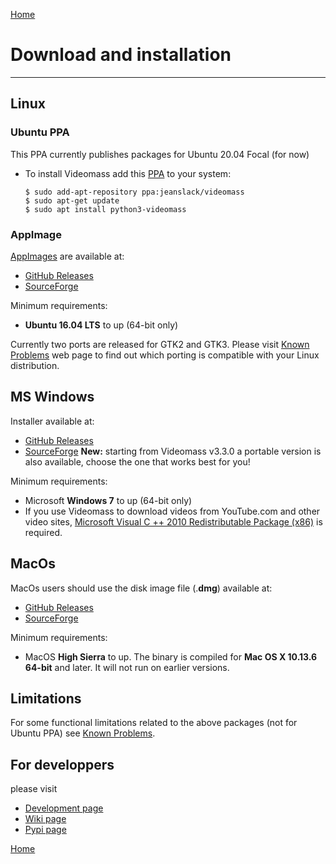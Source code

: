 [Home](index.md)

# Download and installation
--------------

## Linux

### Ubuntu PPA
This PPA currently publishes packages for Ubuntu 20.04 Focal (for now)   

- To install Videomass add this [PPA](https://launchpad.net/~jeanslack/+archive/ubuntu/videomass) 
to your system:   

    `$ sudo add-apt-repository ppa:jeanslack/videomass`   
    `$ sudo apt-get update`   
    `$ sudo apt install python3-videomass` 

### AppImage
[AppImages](https://appimage.org/) are available at: 
- [GitHub Releases](https://github.com/jeanslack/Videomass/releases) 
- [SourceForge](https://sourceforge.net/projects/videomass2/files/)  

Minimum requirements:   
- **Ubuntu 16.04 LTS** to up (64-bit only)

Currently two ports are released for GTK2 and GTK3. Please visit 
[Known Problems](https://jeanslack.github.io/Videomass/known_problems.html)
web page to find out which porting is compatible with your Linux distribution.

## MS Windows
Installer available at:
- [GitHub Releases](https://github.com/jeanslack/Videomass/releases) 
- [SourceForge](https://sourceforge.net/projects/videomass2/files/) 
**New:** starting from Videomass v3.3.0 a portable version is also available, 
choose the one that works best for you!  

Minimum requirements:
- Microsoft **Windows 7** to up (64-bit only)
- If you use Videomass to download videos from YouTube.com and other video 
sites, [Microsoft Visual C ++ 2010 Redistributable Package (x86)](https://www.microsoft.com/en-US/download/details.aspx?id=5555) 
is required.

## MacOs
MacOs users should use the disk image file (.**dmg**) available at:
- [GitHub Releases](https://github.com/jeanslack/Videomass/releases) 
- [SourceForge](https://sourceforge.net/projects/videomass2/files/)     

Minimum requirements:
- MacOS **High Sierra** to up.
The binary is compiled for **Mac OS X 10.13.6 64-bit** and later. 
It will not run on earlier versions.

## Limitations 
For some functional limitations related to the above packages (not for Ubuntu 
PPA) see [Known Problems](https://jeanslack.github.io/Videomass/known_problems.html).   

## For developpers
please visit
- [Development page](https://github.com/jeanslack/Videomass)   
- [Wiki page](https://github.com/jeanslack/Videomass/wiki)   
- [Pypi page](https://pypi.org/project/videomass/)

[Home](index.md)

